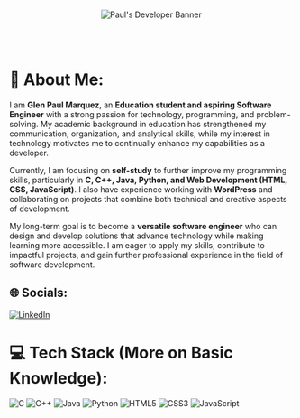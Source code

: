 <div align="center" style="display:flex; justify-content:center; align-items:center; height:120px;">
  <img src="https://readme-typing-svg.demolab.com?font=Fira+Code&size=30&duration=3000&pause=1000&color=FFFF00&center=true&width=800&height=120&lines=Hello%2C+I'm+Paul;Aspiring+Full-Stack+Developer;C+%7C+C%2B%2B+%7C+Java+%7C+Python+%7C+Web+Development;Building+The+Future+One+Commit+at+a+Time" alt="Paul's Developer Banner">
</div>

# 💫 About Me:
I am **Glen Paul Marquez**, an **Education student and aspiring Software Engineer** with a strong passion for technology, programming, and problem-solving. My academic background in education has strengthened my communication, organization, and analytical skills, while my interest in technology motivates me to continually enhance my capabilities as a developer.  

Currently, I am focusing on **self-study** to further improve my programming skills, particularly in **C, C++, Java, Python, and Web Development (HTML, CSS, JavaScript)**. I also have experience working with **WordPress** and collaborating on projects that combine both technical and creative aspects of development.  

My long-term goal is to become a **versatile software engineer** who can design and develop solutions that advance technology while making learning more accessible. I am eager to apply my skills, contribute to impactful projects, and gain further professional experience in the field of software development.  

## 🌐 Socials:
[![LinkedIn](https://img.shields.io/badge/LinkedIn-%230077B5.svg?logo=linkedin&logoColor=white)](https://linkedin.com/in/glnplmrqz) 

# 💻 Tech Stack (More on Basic Knowledge):
![C](https://img.shields.io/badge/c-%2300599C.svg?style=for-the-badge&logo=c&logoColor=white) ![C++](https://img.shields.io/badge/c++-%2300599C.svg?style=for-the-badge&logo=c%2B%2B&logoColor=white) ![Java](https://img.shields.io/badge/java-%23ED8B00.svg?style=for-the-badge&logo=openjdk&logoColor=white) ![Python](https://img.shields.io/badge/python-3670A0?style=for-the-badge&logo=python&logoColor=ffdd54) ![HTML5](https://img.shields.io/badge/html5-%23E34F26.svg?style=for-the-badge&logo=html5&logoColor=white) ![CSS3](https://img.shields.io/badge/css3-%231572B6.svg?style=for-the-badge&logo=css3&logoColor=white) ![JavaScript](https://img.shields.io/badge/javascript-%23323330.svg?style=for-the-badge&logo=javascript&logoColor=%23F7DF1E)
